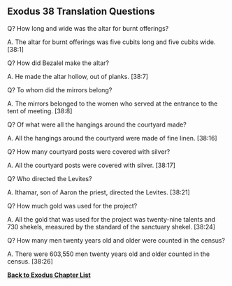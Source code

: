 ## Exodus 38 Translation Questions ##

Q? How long and wide was the altar for burnt offerings?

A. The altar for burnt offerings was five cubits long and five cubits wide. [38:1]

Q? How did Bezalel make the altar?

A. He made the altar hollow, out of planks. [38:7]

Q? To whom did the mirrors belong?

A. The mirrors belonged to the women who served at the entrance to the tent of meeting. [38:8]

Q? Of what were all the hangings around the courtyard made?

A. All the hangings around the courtyard were made of fine linen. [38:16]

Q? How many courtyard posts were covered with silver?

A. All the courtyard posts were covered with silver. [38:17]

Q? Who directed the Levites?

A. Ithamar, son of Aaron the priest, directed the Levites. [38:21]

Q? How much gold was used for the project?

A. All the gold that was used for the project was twenty-nine talents and 730 shekels, measured by the standard of the sanctuary shekel. [38:24]

Q? How many men twenty years old and older were counted in the census?

A. There were 603,550 men twenty years old and older counted in the census. [38:26]

__[Back to Exodus Chapter List](./)__

